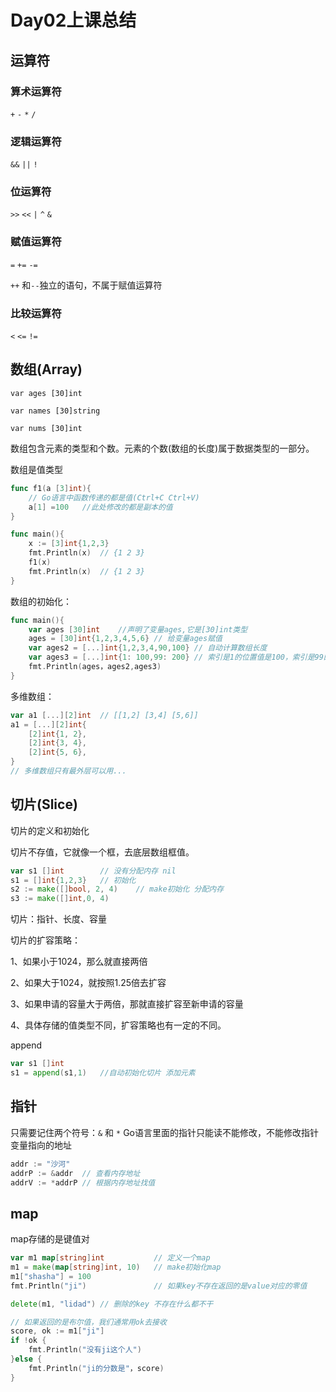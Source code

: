 

# Day02上课总结

## 运算符

### 算术运算符

`+`  `-`  `*`  `/`

### 逻辑运算符

`&&` `||` `!`

### 位运算符

`>>` `<<` `|` `^` `&`

### 赋值运算符

`=` `+=`  `-=`

`++` 和`--`独立的语句，不属于赋值运算符

### 比较运算符

`<` `<=` `!=`

## 数组(Array)

`var ages [30]int`

`var names [30]string`

`var nums [30]int`

数组包含元素的类型和个数。元素的个数(数组的长度)属于数据类型的一部分。

数组是值类型

```go
func f1(a [3]int){
    // Go语言中函数传递的都是值(Ctrl+C Ctrl+V)
    a[1] =100	//此处修改的都是副本的值 
}

func main(){
    x := [3]int{1,2,3}
    fmt.Println(x)	// {1 2 3}
    f1(x)
    fmt.Println(x)  // {1 2 3}
}
```

数组的初始化：

```go
func main(){
    var ages [30]int	//声明了变量ages,它是[30]int类型
    ages = [30]int{1,2,3,4,5,6}	// 给变量ages赋值
    var ages2 = [...]int{1,2,3,4,90,100} // 自动计算数组长度
    var ages3 = [...]int{1: 100,99: 200} // 索引是1的位置值是100，索引是99的位置值是200
    fmt.Println(ages，ages2,ages3)
}
```

多维数组：

```go
var a1 [...][2]int	// [[1,2] [3,4] [5,6]]
a1 = [...][2]int{
    [2]int{1, 2},
    [2]int{3, 4},
    [2]int{5, 6},
}
// 多维数组只有最外层可以用...
```

## 切片(Slice)

切片的定义和初始化

切片不存值，它就像一个框，去底层数组框值。

```go
var s1 []int		// 没有分配内存 nil
s1 = []int{1,2,3}	// 初始化
s2 := make([]bool, 2, 4)	// make初始化 分配内存
s3 := make([]int,0, 4)
```

切片：指针、长度、容量

切片的扩容策略：

1、如果小于1024，那么就直接两倍

2、如果大于1024，就按照1.25倍去扩容

3、如果申请的容量大于两倍，那就直接扩容至新申请的容量

4、具体存储的值类型不同，扩容策略也有一定的不同。

append

```go
var s1 []int
s1 = append(s1,1)	//自动初始化切片 添加元素
```

## 指针

只需要记住两个符号：`&` 和 `*`  Go语言里面的指针只能读不能修改，不能修改指针变量指向的地址

```go
addr := "沙河"
addrP := &addr	// 查看内存地址
addrV := *addrP // 根据内存地址找值
```

## map

map存储的是键值对

```go
var m1 map[string]int			// 定义一个map
m1 = make(map[string]int, 10)	// make初始化map
m1["shasha"] = 100
fmt.Println("ji")				// 如果key不存在返回的是value对应的零值
```

```go
delete(m1, "lidad") // 删除的key 不存在什么都不干
```

```go
// 如果返回的是布尔值，我们通常用ok去接收
score, ok := m1["ji"]
if !ok {
    fmt.Println("没有ji这个人")
}else {
    fmt.Println("ji的分数是"，score)
}
```

